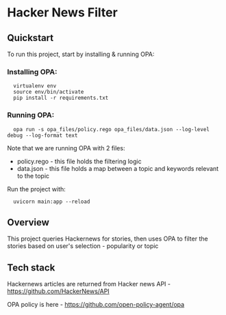 # Hacker News Filter 
## Quickstart

To run this project, start by installing & running OPA:

### Installing OPA:
  ```
    virtualenv env
    source env/bin/activate
    pip install -r requirements.txt
  ```

### Running OPA:
```
  opa run -s opa_files/policy.rego opa_files/data.json --log-level debug --log-format text
```
Note that we are running OPA with 2 files:
* policy.rego - this file holds the filtering logic
* data.json - this file holds a map between a topic and keywords relevant to the topic

Run the project with:

```
  uvicorn main:app --reload
```

## Overview

This project queries Hackernews for stories, then uses OPA to filter the stories based on user's selection - popularity or topic
## Tech stack

Hackernews articles are returned from Hacker news API - https://github.com/HackerNews/API

OPA policy is here - https://github.com/open-policy-agent/opa